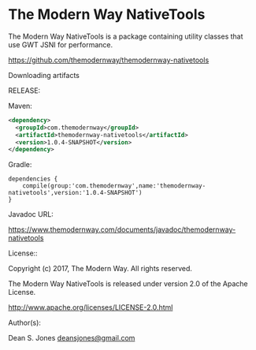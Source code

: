 The Modern Way NativeTools
======

The Modern Way NativeTools is a package containing utility classes that use GWT JSNI for performance.

https://github.com/themodernway/themodernway-nativetools

Downloading artifacts

RELEASE:

Maven:

```xml
<dependency>
  <groupId>com.themodernway</groupId>
  <artifactId>themodernway-nativetools</artifactId>
  <version>1.0.4-SNAPSHOT</version>
</dependency>
```
Gradle:

```
dependencies {
    compile(group:'com.themodernway',name:'themodernway-nativetools',version:'1.0.4-SNAPSHOT')
}
```
Javadoc URL:

https://www.themodernway.com/documents/javadoc/themodernway-nativetools

License::

Copyright (c) 2017, The Modern Way. All rights reserved.

The Modern Way NativeTools is released under version 2.0 of the Apache License.

http://www.apache.org/licenses/LICENSE-2.0.html

Author(s):

Dean S. Jones
deansjones@gmail.com